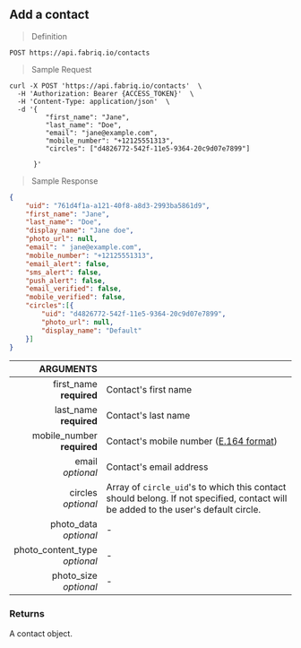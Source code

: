 ## Add a contact

> Definition

```text
POST https://api.fabriq.io/contacts
```

> Sample Request

```shell
curl -X POST 'https://api.fabriq.io/contacts'  \
  -H 'Authorization: Bearer {ACCESS_TOKEN}'  \
  -H 'Content-Type: application/json'  \
  -d '{                                        
         "first_name": "Jane",                    
         "last_name": "Doe",                    
         "email": "jane@example.com",                    
         "mobile_number": "+12125551313",
         "circles": ["d4826772-542f-11e5-9364-20c9d07e7899"]

      }'
```

> Sample Response

```json
{
    "uid": "761d4f1a-a121-40f8-a8d3-2993ba5861d9",
    "first_name": "Jane",
    "last_name": "Doe",
    "display_name": "Jane doe",
    "photo_url": null,
    "email": " jane@example.com",
    "mobile_number": "+12125551313",
    "email_alert": false,
    "sms_alert": false,
    "push_alert": false,
    "email_verified": false,
    "mobile_verified": false,
    "circles":[{
        "uid": "d4826772-542f-11e5-9364-20c9d07e7899",
        "photo_url": null,
        "display_name": "Default"
    }]
}
```

ARGUMENTS ||
---------:        | -----------
first_name <br>**required**  | Contact's first name
last_name <br>**required**  | Contact's last name
mobile_number <br>**required**  | Contact's mobile number  ([E.164 format](https://en.wikipedia.org/wiki/E.164))
email <br>*optional*  | Contact's email address
circles <br>*optional*  | Array of `circle_uid`'s to which this contact should belong. If not specified, contact will be added to the user's default circle.
photo_data <br>*optional*  |  -
photo_content_type <br>*optional*  |  -
photo_size <br>*optional*  |  -


### Returns
A contact object.
